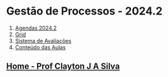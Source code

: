 # Gestão de Processos - 2024.2

1. [Agendas 2024.2](https://calendar.google.com/calendar/embed?src=df9ae7e46e67e49322b74102fcee60b1aa4963108c83470331e1f71903dcd0a9%40group.calendar.google.com&ctz=America%2FSao_Paulo)
3. [Grid](gestao_processos_aulas/grid_gestao_processos.md)
4. [Sistema de Avaliações](/./avaliacoes.md)
5. [Conteúdo das Aulas](gestao_processos_aulas.md)
  
## [Home - Prof Clayton J A Silva](/index.md)
